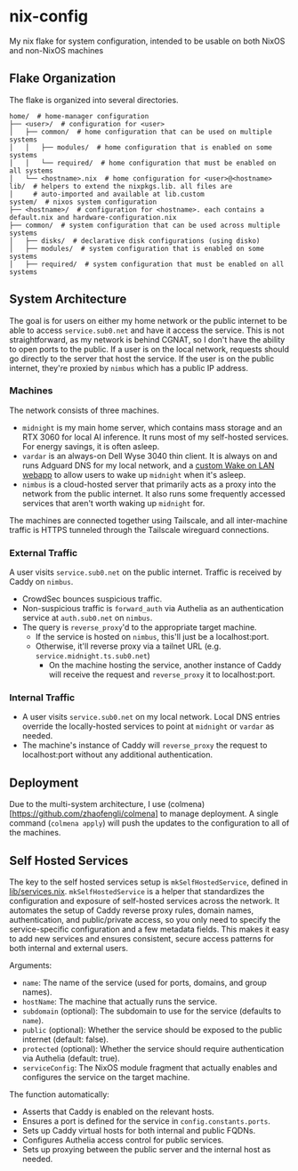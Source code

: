 # nix-config
My nix flake for system configuration, intended to be usable on both NixOS and non-NixOS machines

## Flake Organization

The flake is organized into several directories.

```
home/  # home-manager configuration
├── <user>/  # configuration for <user>
│   ├── common/  # home configuration that can be used on multiple systems
│   │   ├── modules/  # home configuration that is enabled on some systems
│   │   └── required/  # home configuration that must be enabled on all systems
│   └── <hostname>.nix  # home configuration for <user>@<hostname>
lib/  # helpers to extend the nixpkgs.lib. all files are
│     # auto-imported and available at lib.custom
system/  # nixos system configuration
├── <hostname>/  # configuration for <hostname>. each contains a default.nix and hardware-configuration.nix
├── common/  # system configuration that can be used across multiple systems
│   ├── disks/  # declarative disk configurations (using disko)
│   ├── modules/  # system configuration that is enabled on some systems
│   ├── required/  # system configuration that must be enabled on all systems
```

## System Architecture

The goal is for users on either my home network or the public internet to be able to access `service.sub0.net` and have it access the service. This is not straightforward, as my network is behind CGNAT, so I don't have the ability to open ports to the public. If a user is on the local network, requests should go directly to the server that host the service. If the user is on the public internet, they're proxied by `nimbus` which has a public IP address.

### Machines
The network consists of three machines.

- `midnight` is my main home server, which contains mass storage and an RTX 3060 for local AI inference. It runs most of my self-hosted services. For energy savings, it is often asleep.
- `vardar` is an always-on Dell Wyse 3040 thin client. It is always on and runs Adguard DNS for my local network, and a [custom Wake on LAN webapp](https://github.com/parthiv-krishna/thaw) to allow users to wake up `midnight` when it's asleep.
- `nimbus` is a cloud-hosted server that primarily acts as a proxy into the network from the public internet. It also runs some frequently accessed services that aren't worth waking up `midnight` for.

The machines are connected together using Tailscale, and all inter-machine traffic is HTTPS tunneled through the Tailscale wireguard connections.

### External Traffic
A user visits `service.sub0.net` on the public internet. Traffic is received by Caddy on `nimbus`.
- CrowdSec bounces suspicious traffic.
- Non-suspicious traffic is `forward_auth` via Authelia as an authentication service at `auth.sub0.net` on `nimbus`.
- The query is `reverse_proxy`'d to the appropriate target machine.
    - If the service is hosted on `nimbus`, this'll just be a localhost:port.
    - Otherwise, it'll reverse proxy via a tailnet URL (e.g. `service.midnight.ts.sub0.net`)
        - On the machine hosting the service, another instance of Caddy will receive the request and `reverse_proxy` it to localhost:port.

### Internal Traffic
- A user visits `service.sub0.net` on my local network. Local DNS entries override the locally-hosted services to point at `midnight` or `vardar` as needed.
- The machine's instance of Caddy will `reverse_proxy` the request to localhost:port without any additional authentication.

## Deployment
Due to the multi-system architecture, I use (colmena)[https://github.com/zhaofengli/colmena] to manage deployment. A single command (`colmena apply`) will push the updates to the configuration to all of the machines.

## Self Hosted Services
The key to the self hosted services setup is `mkSelfHostedService`, defined in [lib/services.nix](./lib/services.nix). `mkSelfHostedService` is a helper that standardizes the configuration and exposure of self-hosted services across the network. It automates the setup of Caddy reverse proxy rules, domain names, authentication, and public/private access, so you only need to specify the service-specific configuration and a few metadata fields. This makes it easy to add new services and ensures consistent, secure access patterns for both internal and external users.

Arguments:
- `name`: The name of the service (used for ports, domains, and group names).
- `hostName`: The machine that actually runs the service.
- `subdomain` (optional): The subdomain to use for the service (defaults to `name`).
- `public` (optional): Whether the service should be exposed to the public internet (default: false).
- `protected` (optional): Whether the service should require authentication via Authelia (default: true).
- `serviceConfig`: The NixOS module fragment that actually enables and configures the service on the target machine.

The function automatically:
- Asserts that Caddy is enabled on the relevant hosts.
- Ensures a port is defined for the service in `config.constants.ports`.
- Sets up Caddy virtual hosts for both internal and public FQDNs.
- Configures Authelia access control for public services.
- Sets up proxying between the public server and the internal host as needed.
